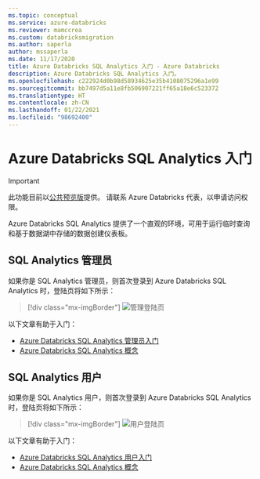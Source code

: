 ```yaml
---
ms.topic: conceptual
ms.service: azure-databricks
ms.reviewer: mamccrea
ms.custom: databricksmigration
ms.author: saperla
author: mssaperla
ms.date: 11/17/2020
title: Azure Databricks SQL Analytics 入门 - Azure Databricks
description: Azure Databricks SQL Analytics 入门。
ms.openlocfilehash: c222924d0b98d58934625e35b4108075296a1e99
ms.sourcegitcommit: bb7497d5a11e8fb506907221ff65a18e6c523372
ms.translationtype: HT
ms.contentlocale: zh-CN
ms.lasthandoff: 01/22/2021
ms.locfileid: "98692400"
---
```

# <a name="get-started-with-azure-databricks-sql-analytics"></a>Azure Databricks SQL Analytics 入门

> [!IMPORTANT]
>
> 此功能目前以[公共预览版](../../release-notes/release-types.md)提供。 请联系 Azure Databricks 代表，以申请访问权限。

Azure Databricks SQL Analytics 提供了一个直观的环境，可用于运行临时查询和基于数据湖中存储的数据创建仪表板。

## <a name="sql-analytics-administrator"></a>SQL Analytics 管理员

如果你是 SQL Analytics 管理员，则首次登录到 Azure Databricks SQL Analytics 时，登陆页将如下所示：

> [!div class="mx-imgBorder"]
> ![管理登陆页](../../_static/images/sql/landing-sql-analytics-admin.png)

以下文章有助于入门：

* [Azure Databricks SQL Analytics 管理员入门](admin-get-started.md)
* [Azure Databricks SQL Analytics 概念](concepts.md)

## <a name="sql-analytics-user"></a>SQL Analytics 用户

如果你是 SQL Analytics 用户，则首次登录到 Azure Databricks SQL Analytics 时，登陆页将如下所示：

> [!div class="mx-imgBorder"]
> ![用户登陆页](../../_static/images/sql/landing-sql-analytics-user.png)

以下文章有助于入门：

* [Azure Databricks SQL Analytics 用户入门](user-get-started.md)
* [Azure Databricks SQL Analytics 概念](concepts.md)